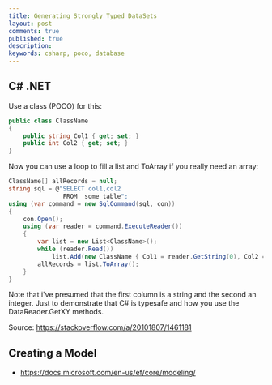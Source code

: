 ```yaml
---
title: Generating Strongly Typed DataSets
layout: post
comments: true
published: true
description: 
keywords: csharp, poco, database
---
```


## C# .NET

Use a class (POCO) for this:

```csharp
public class ClassName
{
    public string Col1 { get; set; }
    public int Col2 { get; set; }
}
```

Now you can use a loop to fill a list and ToArray if you really need an array:

```csharp
ClassName[] allRecords = null;
string sql = @"SELECT col1,col2
               FROM  some table";
using (var command = new SqlCommand(sql, con))
{
    con.Open();
    using (var reader = command.ExecuteReader())
    {
        var list = new List<ClassName>();
        while (reader.Read())
            list.Add(new ClassName { Col1 = reader.GetString(0), Col2 = reader.GetInt32(1) });
        allRecords = list.ToArray();
    }
}
```

Note that i've presumed that the first column is a string and the second an integer. 
Just to demonstrate that C# is typesafe and how you use the DataReader.GetXY methods.

Source: https://stackoverflow.com/a/20101807/1461181

## Creating a Model

* https://docs.microsoft.com/en-us/ef/core/modeling/